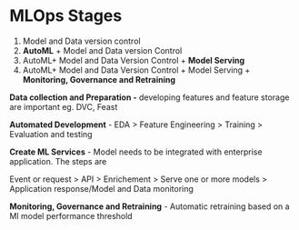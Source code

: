 # MLOps Stages

1. Model and Data version control
2. **AutoML** + Model and Data version Control
3. AutoML+ Model and Data Version Control + **Model Serving**
4. AutoML+ Model and Data Version Control + Model Serving + **Monitoring, Governance and Retraining**

**Data collection and Preparation -** developing features and feature storage are important eg. DVC, Feast

**Automated Development** - EDA > Feature Engineering > Training > Evaluation and testing

**Create ML Services** - Model needs to be integrated with enterprise application. The steps are

Event or request > API > Enrichement > Serve one or more models > Application response/Model and Data monitoring

**Monitoring, Governance and Retraining** - Automatic retraining based on a Ml model performance threshold
